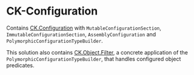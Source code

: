 # CK-Configuration

Contains [CK.Configuration](CK.Configuration/README.md) with `MutableConfigurationSection`,
`ImmutableConfigurationSection`, `AssemblyConfiguration` and `PolymorphicConfigurationTypeBuilder`.

This solution also contains [CK.Object.Filter](CK.Object.Filter/README.md), a concrete
application of the `PolymorphicConfigurationTypeBuilder`, that handles configured object predicates.
